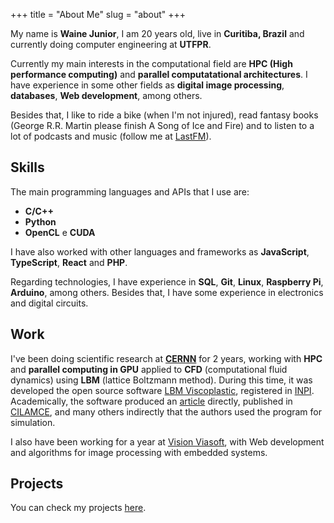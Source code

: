 +++
title = "About Me"
slug = "about"
+++

My name is **Waine Junior**, I am 20 years old, live in **Curitiba, Brazil** and currently doing computer engineering at **UTFPR**.

Currently my main interests in the computational field are **HPC (High performance computing)** and **parallel computatational architectures**. I have experience in some other fields as **digital image processing**, **databases**, **Web development**, among others.

Besides that, I like to ride a bike (when I'm not injured), read fantasy books (George R.R. Martin please finish A Song of Ice and Fire) and to listen to a lot of podcasts and music (follow me at [LastFM](https://www.last.fm/user/jr_waine)).

## Skills

The main programming languages and APIs that I use are:

* **C/C++**
* **Python**
* **OpenCL** e **CUDA**

I have also worked with other languages and frameworks as **JavaScript**, **TypeScript**, **React** and **PHP**.

Regarding technologies, I have experience in **SQL**, **Git**, **Linux**, **Raspberry Pi**, **Arduino**, among others.
Besides that, I have some experience in electronics and digital circuits.

## Work

I've been doing scientific research at **[CERNN](https://cernn.ct.utfpr.edu.br)** for 2 years, working with **HPC** and **parallel computing in GPU** applied to **CFD** (computational fluid dynamics) using **LBM** (lattice Boltzmann method).
During this time, it was developed the open source software [LBM Viscoplastic](https://github.com/jrwaine/LBM-CERNN), registered in [INPI](https://www.gov.br/inpi/).
Academically, the software produced an [article](https://www.researchgate.net/publication/341522565_PERFORMANCE_ANALYSIS_OF_THE_LATTICE_BOLTZMANN_METHOD_IMPLEMENTATION_ON_GPU) directly, published in [CILAMCE](https://www.cilamce2019.com.br), and many others indirectly that the authors used the program for simulation.

I also have been working for a year at [Vision Viasoft](https://viasoft.com.br/vision/), with Web development and algorithms for image processing with embedded systems.

## Projects

You can check my projects [here](/en/projects).

